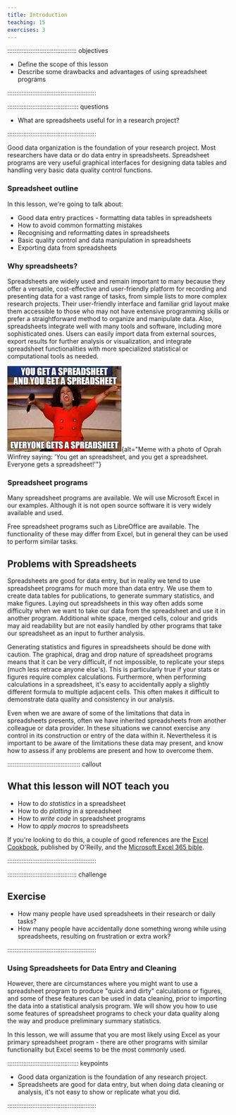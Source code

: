 ```yaml
---
title: Introduction
teaching: 15
exercises: 3
---
```


::::::::::::::::::::::::::::::::::::::: objectives

- Define the scope of this lesson
- Describe some drawbacks and advantages of using spreadsheet programs

::::::::::::::::::::::::::::::::::::::::::::::::::

:::::::::::::::::::::::::::::::::::::::: questions

- What are spreadsheets useful for in a research project?

::::::::::::::::::::::::::::::::::::::::::::::::::


Good data organization is the foundation of your research
project. Most researchers have data or do data entry in
spreadsheets. Spreadsheet programs are very useful graphical
interfaces for designing data tables and handling very basic data
quality control functions.

### Spreadsheet outline

In this lesson, we're going to talk about:

- Good data entry practices - formatting data tables in spreadsheets
- How to avoid common formatting mistakes
- Recognising and reformatting dates in spreadsheets
- Basic quality control and data manipulation in spreadsheets
- Exporting data from spreadsheets

### Why spreadsheets?

Spreadsheets are widely used and remain important to many because they offer a versatile, cost-effective and user-friendly platform for recording and presenting data for a vast range of tasks, from simple lists to more complex research projects. Their user-friendly interface and familiar grid layout make them accessible to those who may not have extensive programming skills or prefer a straightforward method to organize and manipulate data. Also, spreadsheets integrate well with many tools and software, including more sophisticated ones. Users can easily import data from external sources, export results for further analysis or visualization, and integrate spreadsheet functionalities with more specialized statistical or computational tools as needed. 


![Oprah spreadsheet meme](fig/oprah-spreadsheet-meme.jpeg){alt="Meme with a photo of Oprah Winfrey saying: 'You get an spreadsheet, and you get a spreadsheet. Everyone gets a spreadsheet!'"}


### Spreadsheet programs

Many spreadsheet programs are available. We will use Microsoft Excel in our examples.
Although it is not open source software it is very widely available and used.

Free spreadsheet programs such as LibreOffice are available.
The functionality of these may differ from Excel, but in general they can be used to perform similar tasks.

## Problems with Spreadsheets

Spreadsheets are good for data entry,
but in reality we tend to use spreadsheet programs for much more than data entry.
We use them to create data tables for publications,
to generate summary statistics,
and make figures.
Laying out spreadsheets in this way often adds some difficulty when we want
to take our data from the spreadsheet and use it in another program.
Additional white space, merged cells, colour and grids
may aid readability but are not easily handled by other programs
that take our spreadsheet as an input to further analysis.

Generating statistics and figures in spreadsheets should be done with caution.
The graphical, drag and drop nature of spreadsheet programs means that it can be very difficult, if not impossible, to replicate your steps (much less retrace anyone else's).
This is particularly true if your stats or figures require complex calculations.
Furthermore, when performing calculations in a spreadsheet, it's easy to accidentally apply a slightly different formula to multiple adjacent cells.
This often makes it difficult to demonstrate data quality and consistency in our analysis.

Even when we are aware of some of the limitations that data in spreadsheets presents,
often we have inherited spreadsheets from another colleague or data provider.
In these situations we cannot exercise any control in its construction
or entry of the data within it.
Nevertheless it is important to be aware of the limitations these data may present, and know how to assess if any problems are present and how to overcome them.

:::::::::::::::::::::::::::::::::::::::::  callout

## What this lesson will NOT teach you

- How to do *statistics* in a spreadsheet
- How to do *plotting* in a spreadsheet
- How to *write code* in spreadsheet programs
- How to *apply macros* to spreadsheets

If you're looking to do this, a couple of good references are the
[Excel Cookbook](https://search.worldcat.org/title/1419271899), published by O'Reilly, and the [Microsoft Excel 365 bible](https://search.worldcat.org/en/title/1263023438).


::::::::::::::::::::::::::::::::::::::::::::::::::

:::::::::::::::::::::::::::::::::::::::  challenge

## Exercise

- How many people have used spreadsheets in their research or daily tasks?
- How many people have accidentally done something wrong while using spreadsheets, resulting on frustration or extra work?
  

::::::::::::::::::::::::::::::::::::::::::::::::::

### Using Spreadsheets for Data Entry and Cleaning

However, there are circumstances where you might want to use a spreadsheet
program to produce "quick and dirty" calculations or figures, and some of
these features can be used in data cleaning, prior to importing the data into a
statistical analysis program. We will show you how to use some features of
spreadsheet programs to check your data quality along the way and produce
preliminary summary statistics.

In this lesson, we will assume that you are most likely using Excel as
your primary spreadsheet program - there are other programs with similar functionality but Excel seems
to be the most commonly used.



:::::::::::::::::::::::::::::::::::::::: keypoints

- Good data organization is the foundation of any research project.
- Spreadsheets are good for data entry, but when doing data cleaning or analysis, it's not easy to show or replicate what you did.

::::::::::::::::::::::::::::::::::::::::::::::::::


